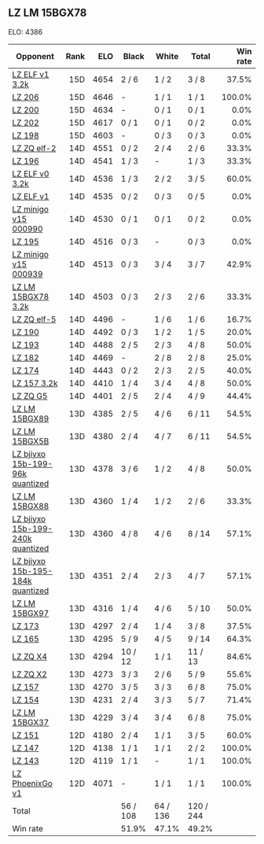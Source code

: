 ## LZ LM 15BGX78 ##

ELO: 4386

Opponent | Rank | ELO | Black | White | Total | Win rate
---------|-----:|----:|-------|-------|-------|-------:
[LZ ELF v1 3.2k](LZ%20ELF%20v1%203.2k.md) | 15D | 4654 | 2 / 6 | 1 / 2 | 3 / 8 | 37.5%
[LZ 206](LZ%20206.md) | 15D | 4646 | - | 1 / 1 | 1 / 1 | 100.0%
[LZ 200](LZ%20200.md) | 15D | 4634 | - | 0 / 1 | 0 / 1 | 0.0%
[LZ 202](LZ%20202.md) | 15D | 4617 | 0 / 1 | 0 / 1 | 0 / 2 | 0.0%
[LZ 198](LZ%20198.md) | 15D | 4603 | - | 0 / 3 | 0 / 3 | 0.0%
[LZ ZQ elf-2](LZ%20ZQ%20elf-2.md) | 14D | 4551 | 0 / 2 | 2 / 4 | 2 / 6 | 33.3%
[LZ 196](LZ%20196.md) | 14D | 4541 | 1 / 3 | - | 1 / 3 | 33.3%
[LZ ELF v0 3.2k](LZ%20ELF%20v0%203.2k.md) | 14D | 4536 | 1 / 3 | 2 / 2 | 3 / 5 | 60.0%
[LZ ELF v1](LZ%20ELF%20v1.md) | 14D | 4535 | 0 / 2 | 0 / 3 | 0 / 5 | 0.0%
[LZ minigo v15 000990](LZ%20minigo%20v15%20000990.md) | 14D | 4530 | 0 / 1 | 0 / 1 | 0 / 2 | 0.0%
[LZ 195](LZ%20195.md) | 14D | 4516 | 0 / 3 | - | 0 / 3 | 0.0%
[LZ minigo v15 000939](LZ%20minigo%20v15%20000939.md) | 14D | 4513 | 0 / 3 | 3 / 4 | 3 / 7 | 42.9%
[LZ LM 15BGX78 3.2k](LZ%20LM%2015BGX78%203.2k.md) | 14D | 4503 | 0 / 3 | 2 / 3 | 2 / 6 | 33.3%
[LZ ZQ elf-5](LZ%20ZQ%20elf-5.md) | 14D | 4496 | - | 1 / 6 | 1 / 6 | 16.7%
[LZ 190](LZ%20190.md) | 14D | 4492 | 0 / 3 | 1 / 2 | 1 / 5 | 20.0%
[LZ 193](LZ%20193.md) | 14D | 4488 | 2 / 5 | 2 / 3 | 4 / 8 | 50.0%
[LZ 182](LZ%20182.md) | 14D | 4469 | - | 2 / 8 | 2 / 8 | 25.0%
[LZ 174](LZ%20174.md) | 14D | 4443 | 0 / 2 | 2 / 3 | 2 / 5 | 40.0%
[LZ 157 3.2k](LZ%20157%203.2k.md) | 14D | 4410 | 1 / 4 | 3 / 4 | 4 / 8 | 50.0%
[LZ ZQ G5](LZ%20ZQ%20G5.md) | 14D | 4401 | 2 / 5 | 2 / 4 | 4 / 9 | 44.4%
[LZ LM 15BGX89](LZ%20LM%2015BGX89.md) | 13D | 4385 | 2 / 5 | 4 / 6 | 6 / 11 | 54.5%
[LZ LM 15BGX5B](LZ%20LM%2015BGX5B.md) | 13D | 4380 | 2 / 4 | 4 / 7 | 6 / 11 | 54.5%
[LZ bjiyxo 15b-199-96k quantized](LZ%20bjiyxo%2015b-199-96k%20quantized.md) | 13D | 4378 | 3 / 6 | 1 / 2 | 4 / 8 | 50.0%
[LZ LM 15BGX88](LZ%20LM%2015BGX88.md) | 13D | 4360 | 1 / 4 | 1 / 2 | 2 / 6 | 33.3%
[LZ bjiyxo 15b-199-240k quantized](LZ%20bjiyxo%2015b-199-240k%20quantized.md) | 13D | 4360 | 4 / 8 | 4 / 6 | 8 / 14 | 57.1%
[LZ bjiyxo 15b-195-184k quantized](LZ%20bjiyxo%2015b-195-184k%20quantized.md) | 13D | 4351 | 2 / 4 | 2 / 3 | 4 / 7 | 57.1%
[LZ LM 15BGX97](LZ%20LM%2015BGX97.md) | 13D | 4316 | 1 / 4 | 4 / 6 | 5 / 10 | 50.0%
[LZ 173](LZ%20173.md) | 13D | 4297 | 2 / 4 | 1 / 4 | 3 / 8 | 37.5%
[LZ 165](LZ%20165.md) | 13D | 4295 | 5 / 9 | 4 / 5 | 9 / 14 | 64.3%
[LZ ZQ X4](LZ%20ZQ%20X4.md) | 13D | 4294 | 10 / 12 | 1 / 1 | 11 / 13 | 84.6%
[LZ ZQ X2](LZ%20ZQ%20X2.md) | 13D | 4273 | 3 / 3 | 2 / 6 | 5 / 9 | 55.6%
[LZ 157](LZ%20157.md) | 13D | 4270 | 3 / 5 | 3 / 3 | 6 / 8 | 75.0%
[LZ 154](LZ%20154.md) | 13D | 4231 | 2 / 4 | 3 / 3 | 5 / 7 | 71.4%
[LZ LM 15BGX37](LZ%20LM%2015BGX37.md) | 13D | 4229 | 3 / 4 | 3 / 4 | 6 / 8 | 75.0%
[LZ 151](LZ%20151.md) | 12D | 4180 | 2 / 4 | 1 / 1 | 3 / 5 | 60.0%
[LZ 147](LZ%20147.md) | 12D | 4138 | 1 / 1 | 1 / 1 | 2 / 2 | 100.0%
[LZ 143](LZ%20143.md) | 12D | 4119 | 1 / 1 | - | 1 / 1 | 100.0%
[LZ PhoenixGo v1](LZ%20PhoenixGo%20v1.md) | 12D | 4071 | - | 1 / 1 | 1 / 1 | 100.0%
Total | | | 56 / 108 | 64 / 136 | 120 / 244 | 
Win rate| | | 51.9% | 47.1% | 49.2% | 
